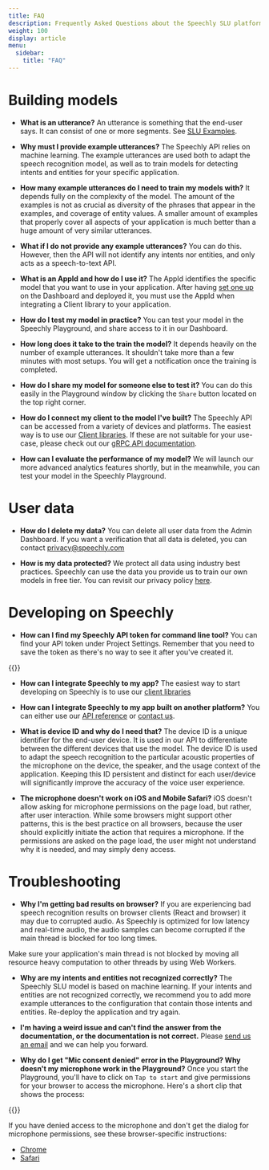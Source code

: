 ```yaml
---
title: FAQ
description: Frequently Asked Questions about the Speechly SLU platform and API. 
weight: 100
display: article
menu:
  sidebar:
    title: "FAQ"
---
```


# Building models

- **What is an utterance?**
An utterance is something that the end-user says. It can consist of one or more segments. See [SLU Examples](/slu-examples/).

- **Why must I provide example utterances?**
The Speechly API relies on machine learning. The example utterances are used both to adapt the speech recognition model, as well as to train models for detecting intents and entities for your specific application.

- **How many example utterances do I need to train my models with?**
It depends fully on the complexity of the model. The amount of the examples is not as crucial as diversity of the phrases that appear in the examples, and coverage of entity values. A smaller amount of examples that properly cover all aspects of your application is much better than a huge amount of very similar utterances.

- **What if I do not provide any example utterances?**
You can do this. However, then the API will not identify any intents nor entities, and only acts as a speech-to-text API.

- **What is an AppId and how do I use it?**
The AppId identifies the specific model that you want to use in your application. After having [set one up](/slu-examples/) on the Dashboard and deployed it, you must use the AppId when integrating a Client library to your application.

- **How do I test my model in practice?**
You can test your model in the Speechly Playground, and share access to it in our Dashboard.

- **How long does it take to the train the model?**
It depends heavily on the number of example utterances. It shouldn't take more than a few minutes with most setups. You will get a notification once the training is completed.

- **How do I share my model for someone else to test it?**
You can do this easily in the Playground window by clicking the `Share` button located on the top right corner.
 
- **How do I connect my client to the model I've built?**
The Speechly API can be accessed from a variety of devices and platforms. The easiest way is to use our [Client libraries](/client-libraries/). If these are not suitable for your use-case, please check out our [gRPC API documentation](/speechly-api/).

- **How can I evaluate the performance of my model?**
We will launch our more advanced analytics features shortly, but in the meanwhile, you can test your model in the Speechly Playground.

# User data

- **How do I delete my data?**
You can delete all user data from the Admin Dashboard. If you want a verification that all data is deleted, you can contact [privacy@speechly.com](mailto:privacy@speechly.com)

- **How is my data protected?**
We protect all data using industry best practices. Speechly can use the data you provide us to train our own models in free tier. You can revisit our privacy policy [here](https://www.speechly.com/privacy/).

# Developing on Speechly

- **How can I find my Speechly API token for command line tool?**
You can find your API token under Project Settings. Remember that you need to save the token as there's no way to see it after you've created it.

{{<videoloop src="cli-token.webm" >}}

- **How can I integrate Speechly to my app?**
The easiest way to start developing on Speechly is to use our [client libraries](/client-libraries/)

- **How can I integrate Speechly to my app built on another platform?**
You can either use our [API reference](/speechly-api/api-reference/) or [contact us](mailto:hello@speechly.com).

- **What is device ID and why do I need that?**
The device ID is a unique identifier for the end-user device. It is used in our API to differentiate between the different devices that use the model. The device ID is used to adapt the speech recognition to the particular acoustic properties of the microphone on the device, the speaker, and the usage context of the application. Keeping this ID persistent and distinct for each user/device will significantly improve the accuracy of the voice user experience. 

- **The microphone doesn't work on iOS and Mobile Safari?**
iOS doesn't allow asking for microphone permissions on the page load, but rather, after user interaction. While some browsers might support other patterns, this is the best practice on all browsers, because the user should explicitly initiate the action that requires a microphone. If the permissions are asked on the page load, the user might not understand why it is needed, and may simply deny access.

# Troubleshooting

- **Why I'm getting bad results on browser?**
If you are experiencing bad speech recognition results on browser clients (React and browser) it may due to corrupted audio. As Speechly is optimized for low latency and real-time audio, the audio samples can become corrupted if the main thread is blocked for too long times.

Make sure your application's main thread is not blocked by moving all resource heavy computation to other threads by using Web Workers.

- **Why are my intents and entities not recognized correctly?**
The Speechly SLU model is based on machine learning. If your intents and entities are not recognized correctly, we recommend you to add more example utterances to the configuration that contain those intents and entities. Re-deploy the application and try again.

- **I'm having a weird issue and can't find the answer from the documentation, or the documentation is not correct.**
Please [send us an email](mailto:hello@speechly.com) and we can help you forward.

- **Why do I get "Mic consent denied" error in the Playground? Why doesn't my microphone work in the Playground?**
Once you start the Playground, you'll have to click on `Tap to start` and give permissions for your browser to access the microphone. Here's a short clip that shows the process:

{{<videoloop src="permissions-in-playground.webm" >}}
 
If you have denied access to the microphone and don't get the dialog for microphone permissions, see these browser-specific instructions:

* [Chrome](https://crazycall.zendesk.com/hc/en-us/articles/115003407512-How-do-I-reallow-access-to-my-microphone-in-Chrome)
* [Safari](https://support.apple.com/guide/safari/customize-settings-per-website-ibrw7f78f7fe/13.0/mac/10.15)
